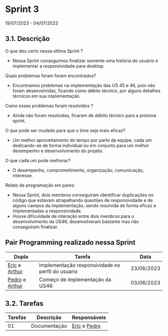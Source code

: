 # Sprint 3
19/07/2023 - 04/07/2023


## 3.1. Descrição
<!-- descrever de forma geral o objetivo da sprint -->

O que deu certo nessa última Sprint ?
- Nessa Sprint conseguimos finalizar somente uma história de usuário e implementar a responsividade para desktop.

Quais problemas foram foram encontrados?
- Encontramos problemas na implementação das US 45 e 46, pois não foram desenvolvidas, ficando como débito técnico, por alguns detalhes técnicos em sua implementação.

Como esses problemas foram resolvidos ?
- Ainda não foram resolvidas, ficaram de débito técnico para a próxima sprint.

O que pode ser mudado para que o time seja mais eficaz?
- Um melhor aproveitamento do tempo por parte da equipe, cada um dedicando-se de forma individual ou em conjunto para um melhor desempenho e desenvolvimento do projeto.

O que cada um pode melhorar?
- O desempenho, comprometimento, organização, comunicação, interesse.


Relato de programação em pares:
- Nessa Sprint, dois membros conseguiram identificar duplicações no código que estavam atrapalhando questões de responsividade e de alguns campos da implementação, sendo resolvida de forma eficaz e implementadas a responsividade.
- Houve dificuldade de interação entre dois membros para o desenvolvimento da US46, desenvolveram bastante mas não conseguiram finalizar.

## Pair Programming realizado nessa Sprint

| Dupla | Tarefa | Data |
| ----- | ------ | ---- |
|[Eric](https://github.com/ericbky) e [Arthur](https://github.com/Arthrok)	|Implementação responsividade no perfil do usuario|	23/06/2023|
|[Pedro](https://github.com/lucasdray) e [Arthur](https://github.com/Arthrok) |	Começo de implementação da US46|	03/06/2023|

## 3.2. Tarefas
<!-- descrever as issues que definimos para essa sprint e alocar um responsavel por ela -->
Tarefas | Descrição | Responsáveis
------ | --------- | -----------
01 | Documentação | [Eric](https://github.com/ericbky) e [Pedro](https://github.com/lucasdray)|
